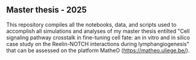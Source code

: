## Master thesis - 2025
This repository compiles all the notebooks, data, and scripts used to accomplish all simulations and analyses of my master thesis entilted "Cell signaling pathway crosstalk in fine-tuning cell fate: an in vitro and in silico case study on the Reelin-NOTCH interactions during lymphangiogenesis"  that can be assessed on the platform MatheO (https://matheo.uliege.be/).  
